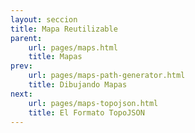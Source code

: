 ```yaml
---
layout: seccion
title: Mapa Reutilizable
parent:
    url: pages/maps.html
    title: Mapas
prev:
    url: pages/maps-path-generator.html
    title: Dibujando Mapas
next:
    url: pages/maps-topojson.html
    title: El Formato TopoJSON
---
```


<div>
    <style>
        .feature {
            fill: #138c9e;
        }

        .background {
            fill: #ccc;
        }

        .graticule {
            fill-opacity: 0;
            stroke: #fff;
        }

        .country {
            fill: #0d6470;
        }

        .centered {
            fill: #18b5cb;
        }

    </style>
</div>

Podemos escribir una función reusable para dibujar el mapa. Entre los atributos que tendrá el mapa están las dimensiones `width` y `height`, la proyección (`equirectangular` en este caso) y la escala. Notar que la escala se podría configurar directamente en la proyección.

<div class="runnable" id="code-e01">
function geojsonMap() {

    // Atributos del mapa
    var me = {
        height: 300,
        width:  600,
        projection: d3.geo.equirectangular(),
        scale: 600 / (2 * Math.PI)
    };

    function chart(selection) {
        selection.each(function(features) {

            // Data binding
            var div = d3.select(this),
                svg = div.selectAll('svg.geojson-map').data([features]);

            // Creación del contenedor SVG
            svg.enter().append('svg')
                .classed('geojson-map', true);

            svg.attr('width', me.width).attr('height', me.height);

            svg.exit().remove();

            // Background de la figura
            var background = svg.selectAll('rect.background').data([features]);

            background.enter().append('rect')
                .classed('background', true);

            background
                .attr('width', me.width)
                .attr('height', me.height);

            background.exit().remove();

            // Configuramos la proyección
            me.projection
                .translate([me.width / 2, me.height / 2])
                .scale(me.scale);

            // Configuramos el generador de paths
            var pathGenerator = d3.geo.path()
                .projection(me.projection);

            // Dibujamos los path que representan los features
            var pathFeatures = svg.selectAll('path.feature').data(features);

            pathFeatures.enter().append('path')
                .classed('feature', true);

            pathFeatures.attr('d', pathGenerator);

            pathFeatures.exit().remove();

            // Creamos las línes de meridianos y paralelos
            var graticule = d3.geo.graticule();

            var graticuleLines = svg.selectAll('path.graticule').data([graticule()]);

            graticuleLines.enter().append('path')
                .classed('graticule', true);

            graticuleLines
                .attr('d', pathGenerator);

            graticuleLines.exit().remove();
        });
    }

    // Funciones de acceso

    chart.width = function(value) {
        if (!arguments.length) { return me.width; }
        me.width = value;
        return chart;
    };

    chart.height = function(value) {
        if (!arguments.length) { return me.height; }
        me.height = value;
        return chart;
    };

    chart.projection = function(value) {
        if (!arguments.length) { return me.projection; }
        me.projection = value;
        return chart;
    };

    chart.scale = function(value) {
        if (!arguments.length) { return me.scale; }
        me.scale = value;
        return chart;
    };

    return chart;
}
</div>
<script>codeBlock().editor('#code-e01').init();</script>

Ahora, podemos crear una instancia del gráfico, seleccionar un contenedor para el mapa, vincular los datos e invocar el mapa. Notar que el mapa puede ser creado y configurado fuera del callback de la función `d3.json`.

<div class="runnable" id="code-e05">
var map = geojsonMap();

d3.json('/src/data/countries.geojson', function(error, data) {

    if (error) { console.error(error); }

    // Rendering
    d3.select('#ejemplo-e01')
        .data([data.features])
        .call(map);


    // Mercator
    d3.select('#boton-rm').on('click', function() {
        map.projection(d3.geo.mercator());
        d3.select('#ejemplo-e01').data([data.features]).call(map);
    });

    // Equirectangular
    d3.select('#boton-re').on('click', function() {
        map.projection(d3.geo.equirectangular());
        d3.select('#ejemplo-e01').data([data.features]).call(map);
    });

    // Ortographic
    d3.select('#boton-ro').on('click', function() {
        map.projection(d3.geo.orthographic().clipAngle(90));
        d3.select('#ejemplo-e01').data([data.features]).call(map);
    });

    // Conic Equidistant
    d3.select('#boton-rc').on('click', function() {
        map.projection(d3.geo.conicEquidistant()).scale(0.75 * map.width() / (2 * Math.PI));
        d3.select('#ejemplo-e01').data([data.features]).call(map);
    });

});
</div>
<script>codeBlock().editor('#code-e05').init();</script>

<div class="ejemplo">

    <div class="btn-group btn-group-sm">
        <button id="boton-rm" type="button" class="btn btn-default btn-sm">Mercator</button>
        <button id="boton-re" type="button" class="btn btn-default btn-sm">Equirectangular</button>
        <button id="boton-ro" type="button" class="btn btn-default btn-sm">Orthographic</button>
        <button id="boton-rc" type="button" class="btn btn-default btn-sm">Conic Equidistant</button>
    </div>

    <div id="ejemplo-e01"></div>
</div>

### Agregando Interacción

Ahora que sabemos usar proyecciones y generar formas, podemos usar lo que sabemos de SVG para agregar un poco de interactividad al mapa. Empezamos definiendo algunos parámetros para nuestro mapa


<div class="runnable" id="code-g01">
// Parametros del mapa
var width  = 600,
    height = 300,
    zoomScale = 16,
    centerX = width / 2,
    centerY = height / 2;

// Proyección
var projection = d3.geo.equirectangular()
    .scale(width / (2 * Math.PI))
    .translate([centerX, centerY]);

// Generador de paths
var pathGenerator = d3.geo.path()
    .projection(projection);
</div>
<script>codeBlock().editor('#code-g01').init();</script>

Ahora cargamos el archivo GeoJSON con los datos del mundo. Esta vez, vamos a agregar un grupo que va a contener los _features_. Agregaremos un listener para el evento `click` en los features. El callback del evento va a trasladar y escalar el grupo de forma que el feature seleccionado quede centrado. Al hacer click de nuevo, el mapa vuelve a su estado original.

<div class="runnable" id="code-e02">
d3.json('/src/data/countries.geojson', function(error, data) {

    // Data binding
    var div = d3.select('#ejemplo-e02'),
        svg = div.selectAll('svg').data([data.features]);

    svg.enter().append('svg');

    svg.attr('width', width).attr('height', height);

    svg.exit().remove();

    // Creamos el grupo contenedor
    var gCountries = svg.selectAll('g.countries').data([data.features]);

    gCountries.enter().append('g')
        .classed('countries', true);

    gCountries.exit().remove();

    // Creamos los features dentro del grupo
    var pathCountries = gCountries.selectAll('path.country').data(data.features);

    pathCountries.enter().append('path')
        .classed('country', true);

    // Al hacer click, centramos y escalamos el grupo, o lo restablecemos
    // según corresponda
    pathCountries
        .on('click', function(d) {
            // Agregamos el atributo `_centered` a cada feature.
            d._centered = !d._centered;

            // El atributo `_centered` es falso para todos, excepto el feature seleccionado
            pathCountries.each(function(u) {
                if (u !== d) { u._centered = false; }
            });

            // Asignamos la clase `centered` sólo al feature seleccionado
            pathCountries.classed('centered', false);
            d3.select(this).classed('centered', d._centered);

            if (d._centered) {
                // Calculamos el centroide del feature (lon, lat) y
                // calculamos la proyección del centro en pixeles
                var centerCoords = d3.geo.centroid(d),
                    centerPixels = projection(centerCoords);

                // Transladamos y escalamos el grupo adecuadamente. Notar que
                // las operaciones no son conmutativas
                gCountries.transition().duration(2000)
                    .attr('transform', function() {
                        var dx = centerX - zoomScale * centerPixels[0],
                            dy = centerY - zoomScale * centerPixels[1];
                        var t = 'translate(' + [dx, dy] + ')',
                            s = 'scale(' + zoomScale + ')';
                        return t + s;
                    });

            } else {
                // Restablecemos la transformación del grupo
                gCountries.transition().duration(1500).attr('transform', '');
            }

        });

    pathCountries.attr('d', pathGenerator);

    pathCountries.exit().remove();
});
</div>
<script>codeBlock().editor('#code-e02').init();</script>

<div class="ejemplo">
    <div id="ejemplo-e02"></div>
</div>
